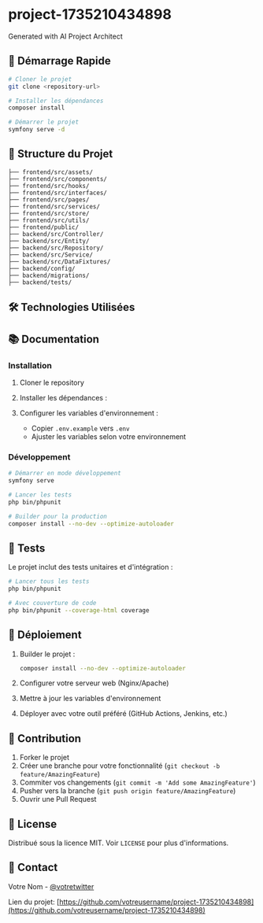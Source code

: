 # project-1735210434898

Generated with AI Project Architect



## 🚀 Démarrage Rapide

```bash
# Cloner le projet
git clone <repository-url>

# Installer les dépendances
composer install

# Démarrer le projet
symfony serve -d
```

## 📁 Structure du Projet

```
├── frontend/src/assets/
├── frontend/src/components/
├── frontend/src/hooks/
├── frontend/src/interfaces/
├── frontend/src/pages/
├── frontend/src/services/
├── frontend/src/store/
├── frontend/src/utils/
├── frontend/public/
├── backend/src/Controller/
├── backend/src/Entity/
├── backend/src/Repository/
├── backend/src/Service/
├── backend/src/DataFixtures/
├── backend/config/
├── backend/migrations/
├── backend/tests/
```

## 🛠️ Technologies Utilisées





## 📚 Documentation

### Installation

1. Cloner le repository
2. Installer les dépendances :
   
   
3. Configurer les variables d'environnement :
   - Copier `.env.example` vers `.env`
   - Ajuster les variables selon votre environnement

### Développement

```bash
# Démarrer en mode développement
symfony serve

# Lancer les tests
php bin/phpunit

# Builder pour la production
composer install --no-dev --optimize-autoloader
```

## 🧪 Tests

Le projet inclut des tests unitaires et d'intégration :

```bash
# Lancer tous les tests
php bin/phpunit

# Avec couverture de code
php bin/phpunit --coverage-html coverage
```

## 🚀 Déploiement

1. Builder le projet :
   ```bash
   composer install --no-dev --optimize-autoloader
   ```

2. Configurer votre serveur web (Nginx/Apache)
3. Mettre à jour les variables d'environnement
4. Déployer avec votre outil préféré (GitHub Actions, Jenkins, etc.)

## 📝 Contribution

1. Forker le projet
2. Créer une branche pour votre fonctionnalité (`git checkout -b feature/AmazingFeature`)
3. Commiter vos changements (`git commit -m 'Add some AmazingFeature'`)
4. Pusher vers la branche (`git push origin feature/AmazingFeature`)
5. Ouvrir une Pull Request

## 📜 License

Distribué sous la licence MIT. Voir `LICENSE` pour plus d'informations.

## 🤝 Contact

Votre Nom - [@votretwitter](https://twitter.com/votretwitter)

Lien du projet: [https://github.com/votreusername/project-1735210434898](https://github.com/votreusername/project-1735210434898)
